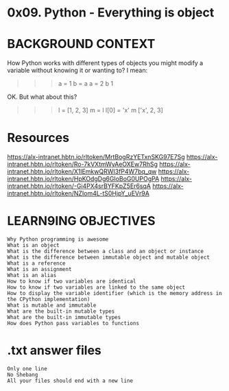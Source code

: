 # 0x09. Python - Everything is object

# BACKGROUND CONTEXT

How Python works with different types of objects
you might modify a variable without knowing it or wanting to? I mean:

>>> a = 1
>>> b = a
>>> a = 2
>>> b
1
>>> 

OK. But what about this?

>>> l = [1, 2, 3]
>>> m = l
>>> l[0] = 'x'
>>> m
['x', 2, 3]
>>> 


# Resources 
https://alx-intranet.hbtn.io/rltoken/MrtBogRzYETxnSKG97E7Sg
https://alx-intranet.hbtn.io/rltoken/Ro-7kVXtmWyAeOXEw7RhSg
https://alx-intranet.hbtn.io/rltoken/X1lEmkwQRWI3fP4W7bq_qw
https://alx-intranet.hbtn.io/rltoken/HpKOdgDg6GIoBoG0UPOgPA
https://alx-intranet.hbtn.io/rltoken/-Gi4PX4srBYFKpZ5Er6sqA
https://alx-intranet.hbtn.io/rltoken/NZIom4L-tS0HjpY_uEVr9A

# LEARN9ING OBJECTIVES 

    Why Python programming is awesome
    What is an object
    What is the difference between a class and an object or instance
    What is the difference between immutable object and mutable object
    What is a reference
    What is an assignment
    What is an alias
    How to know if two variables are identical
    How to know if two variables are linked to the same object
    How to display the variable identifier (which is the memory address in the CPython implementation)
    What is mutable and immutable
    What are the built-in mutable types
    What are the built-in immutable types
    How does Python pass variables to functions

# .txt answer files 

    Only one line
    No Shebang
    All your files should end with a new line



